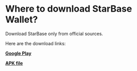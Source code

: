 # Where to download StarBase Wallet?

Download StarBase only from official sources.

Here are the download links:

[**Google Play**](https://play.google.com/store/apps/details?id=io.horizontalsystems.bankwallet)

[**APK file**](https://github.com/horizontalsystems/StarBase-wallet-android/releases)